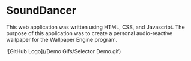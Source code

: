 # SoundDancer

This web application was written using HTML, CSS, and Javascript. The purpose of this application was to create a personal audio-reactive wallpaper for the Wallpaper Engine program.

![GitHub Logo](/Demo Gifs/Selector Demo.gif)
